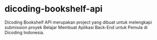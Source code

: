 # dicoding-bookshelf-api

Dicoding Bookshelf API merupakan project yang dibuat untuk melengkapi submission proyek Belajar Membuat Aplikasi Back-End untuk Pemula di Dicoding Indonesia.

